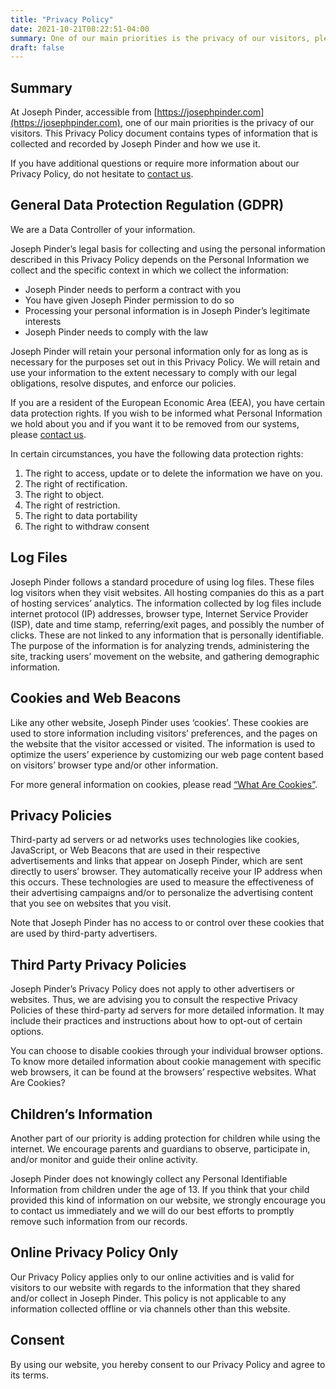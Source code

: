 ```yaml
---
title: "Privacy Policy"
date: 2021-10-21T08:22:51-04:00
summary: One of our main priorities is the privacy of our visitors, please take a moment to familiarize yourself with this site's policies.
draft: false
---
```


## Summary

At Joseph Pinder, accessible from [https://josephpinder.com](https://josephpinder.com), one of our main priorities is the privacy of our visitors. This Privacy Policy document contains types of information that is collected and recorded by Joseph Pinder and how we use it.

If you have additional questions or require more information about our Privacy Policy, do not hesitate to [contact us](/get-in-touch).

## General Data Protection Regulation (GDPR)

We are a Data Controller of your information.

Joseph Pinder’s legal basis for collecting and using the personal information described in this Privacy Policy depends on the Personal Information we collect and the specific context in which we collect the information:

*   Joseph Pinder needs to perform a contract with you
*   You have given Joseph Pinder permission to do so
*   Processing your personal information is in Joseph Pinder’s legitimate interests
*   Joseph Pinder needs to comply with the law

Joseph Pinder will retain your personal information only for as long as is necessary for the purposes set out in this Privacy Policy. We will retain and use your information to the extent necessary to comply with our legal obligations, resolve disputes, and enforce our policies.

If you are a resident of the European Economic Area (EEA), you have certain data protection rights. If you wish to be informed what Personal Information we hold about you and if you want it to be removed from our systems, please [contact us](/get-in-touch).

In certain circumstances, you have the following data protection rights:

1.  The right to access, update or to delete the information we have on you.
2.  The right of rectification.
3.  The right to object.
4.  The right of restriction.
5.  The right to data portability
6.  The right to withdraw consent

## Log Files

Joseph Pinder follows a standard procedure of using log files. These files log visitors when they visit websites. All hosting companies do this as a part of hosting services’ analytics. The information collected by log files include internet protocol (IP) addresses, browser type, Internet Service Provider (ISP), date and time stamp, referring/exit pages, and possibly the number of clicks. These are not linked to any information that is personally identifiable. The purpose of the information is for analyzing trends, administering the site, tracking users’ movement on the website, and gathering demographic information.

## Cookies and Web Beacons

Like any other website, Joseph Pinder uses ‘cookies’. These cookies are used to store information including visitors’ preferences, and the pages on the website that the visitor accessed or visited. The information is used to optimize the users’ experience by customizing our web page content based on visitors’ browser type and/or other information.

For more general information on cookies, please read [“What Are Cookies”](https://www.cookieconsent.com/what-are-cookies/).

## Privacy Policies

Third-party ad servers or ad networks uses technologies like cookies, JavaScript, or Web Beacons that are used in their respective advertisements and links that appear on Joseph Pinder, which are sent directly to users’ browser. They automatically receive your IP address when this occurs. These technologies are used to measure the effectiveness of their advertising campaigns and/or to personalize the advertising content that you see on websites that you visit.

Note that Joseph Pinder has no access to or control over these cookies that are used by third-party advertisers.

## Third Party Privacy Policies

Joseph Pinder’s Privacy Policy does not apply to other advertisers or websites. Thus, we are advising you to consult the respective Privacy Policies of these third-party ad servers for more detailed information. It may include their practices and instructions about how to opt-out of certain options.

You can choose to disable cookies through your individual browser options. To know more detailed information about cookie management with specific web browsers, it can be found at the browsers’ respective websites. What Are Cookies?

## Children’s Information

Another part of our priority is adding protection for children while using the internet. We encourage parents and guardians to observe, participate in, and/or monitor and guide their online activity.

Joseph Pinder does not knowingly collect any Personal Identifiable Information from children under the age of 13\. If you think that your child provided this kind of information on our website, we strongly encourage you to contact us immediately and we will do our best efforts to promptly remove such information from our records.

## Online Privacy Policy Only

Our Privacy Policy applies only to our online activities and is valid for visitors to our website with regards to the information that they shared and/or collect in Joseph Pinder. This policy is not applicable to any information collected offline or via channels other than this website.

## Consent

By using our website, you hereby consent to our Privacy Policy and agree to its terms.